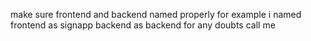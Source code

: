 make sure frontend and backend named properly 
for example i named frontend as signapp 
backend as backend 
for any doubts call me 

